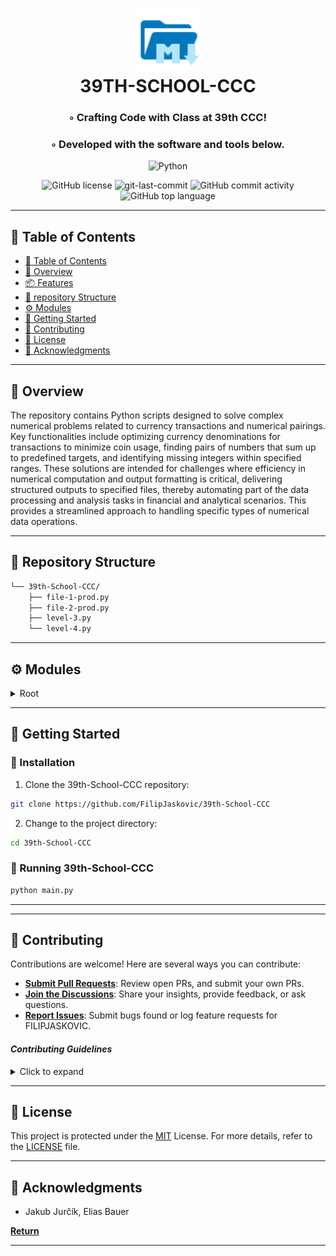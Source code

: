  <div align="center">
<h1 align="center">
<img src="https://raw.githubusercontent.com/PKief/vscode-material-icon-theme/ec559a9f6bfd399b82bb44393651661b08aaf7ba/icons/folder-markdown-open.svg" width="100" />
<br>39TH-SCHOOL-CCC</h1>
<h3>◦ Crafting Code with Class at 39th CCC!</h3>
<h3>◦ Developed with the software and tools below.</h3>

<p align="center">
<img src="https://img.shields.io/badge/Python-3776AB.svg?style=flat&logo=Python&logoColor=white" alt="Python" />
</p>
<img src="https://img.shields.io/github/license/FilipJaskovic/39th-School-CCC?style=flat&color=5D6D7E" alt="GitHub license" />
<img src="https://img.shields.io/github/last-commit/FilipJaskovic/39th-School-CCC?style=flat&color=5D6D7E" alt="git-last-commit" />
<img src="https://img.shields.io/github/commit-activity/m/FilipJaskovic/39th-School-CCC?style=flat&color=5D6D7E" alt="GitHub commit activity" />
<img src="https://img.shields.io/github/languages/top/FilipJaskovic/39th-School-CCC?style=flat&color=5D6D7E" alt="GitHub top language" />
</div>

---

## 📖 Table of Contents
- [📖 Table of Contents](#-table-of-contents)
- [📍 Overview](#-overview)
- [📦 Features](#-features)
- [📂 repository Structure](#-repository-structure)
- [⚙️ Modules](#modules)
- [🚀 Getting Started](#-getting-started)
- [🤝 Contributing](#-contributing)
- [📄 License](#-license)
- [👏 Acknowledgments](#-acknowledgments)

---


## 📍 Overview

The repository contains Python scripts designed to solve complex numerical problems related to currency transactions and numerical pairings. Key functionalities include optimizing currency denominations for transactions to minimize coin usage, finding pairs of numbers that sum up to predefined targets, and identifying missing integers within specified ranges. These solutions are intended for challenges where efficiency in numerical computation and output formatting is critical, delivering structured outputs to specified files, thereby automating part of the data processing and analysis tasks in financial and analytical scenarios. This provides a streamlined approach to handling specific types of numerical data operations.

---




## 📂 Repository Structure

```sh
└── 39th-School-CCC/
    ├── file-1-prod.py
    ├── file-2-prod.py
    ├── level-3.py
    └── level-4.py

```

---


## ⚙️ Modules

<details closed><summary>Root</summary>

| File                                                                                        | Summary                                                                                                                                                                                                                                                                                                                                                                                                                                                                                                                                                                                                                                                        |
| ---                                                                                         | ---                                                                                                                                                                                                                                                                                                                                                                                                                                                                                                                                                                                                                                                            |
| [level-4.py](https://github.com/FilipJaskovic/39th-School-CCC/blob/main/level-4.py)         | The script reads input from a file named "level4_example.in" and processes sets of currency denominations along with transaction amounts. It separates the first two numbers and interprets subsequent lines as alternating lists of currencies and amounts. For each amount, the script calculates how it can be divided using the provided currencies in descending order, minimizing coin usage. Results for each transaction are aggregated into a formatted string capturing the breakdown of amounts into currency denominations. The final output is written to a file named "final_output2.txt", capturing the conversions for each amount separately. |
| [file-2-prod.py](https://github.com/FilipJaskovic/39th-School-CCC/blob/main/file-2-prod.py) | The code reads and processes a file to find pairs of numbers that sum up to target amounts from a predefined list. It opens "level2_5.in" to read numeric data, then parses and stores this data into arrays, initially splitting on new lines. The algorithm checks every combination of two numbers within each list against each target amount. Successful pairs, those that sum up to the target, are stored. Finally, these pairs are written to "output5.txt", formatted as a space-separated string on new lines.                                                                                                                                       |
| [file-1-prod.py](https://github.com/FilipJaskovic/39th-School-CCC/blob/main/file-1-prod.py) | The script in `file-1-prod.py` reads numbers from a file named `level1_5.in`, processes them, and outputs to `output5.txt`. It extracts the first three integers individually and subsequently processes remaining lines, treating each as a list of integers. For each list, the script identifies the first and the last number as minimum and maximum boundaries. It then writes the first missing integer within this range (if any) to `output5.txt`.                                                                                                                                                                                                     |
| [level-3.py](https://github.com/FilipJaskovic/39th-School-CCC/blob/main/level-3.py)         | The code defines a function `generate_amounts` in `level-3.py`, which calculates the minimum coin combinations needed to make target amounts from 1 to 100 using given coin denominations. It then reads a list of coin sets from a file `level3_5.in` and computes these combinations for each set. The results, formatted as count and denomination (e.g., "2x50"), are written to `output5.txt`. The function employs a dynamic programming approach to find the optimal coin combinations for each target amount.                                                                                                                                          |

</details>

---

## 🚀 Getting Started


### 🔧 Installation

1. Clone the 39th-School-CCC repository:
```sh
git clone https://github.com/FilipJaskovic/39th-School-CCC
```

2. Change to the project directory:
```sh
cd 39th-School-CCC
```


### 🤖 Running 39th-School-CCC

```sh
python main.py
```


---



---

## 🤝 Contributing

Contributions are welcome! Here are several ways you can contribute:

- **[Submit Pull Requests](https://github.com/FilipJaskovic/39th-School-CCC/blob/main/CONTRIBUTING.md)**: Review open PRs, and submit your own PRs.
- **[Join the Discussions](https://github.com/FilipJaskovic/39th-School-CCC/discussions)**: Share your insights, provide feedback, or ask questions.
- **[Report Issues](https://github.com/FilipJaskovic/39th-School-CCC/issues)**: Submit bugs found or log feature requests for FILIPJASKOVIC.

#### *Contributing Guidelines*

<details closed>
<summary>Click to expand</summary>

1. **Fork the Repository**: Start by forking the project repository to your GitHub account.
2. **Clone Locally**: Clone the forked repository to your local machine using a Git client.
   ```sh
   git clone <your-forked-repo-url>
   ```
3. **Create a New Branch**: Always work on a new branch, giving it a descriptive name.
   ```sh
   git checkout -b new-feature-x
   ```
4. **Make Your Changes**: Develop and test your changes locally.
5. **Commit Your Changes**: Commit with a clear and concise message describing your updates.
   ```sh
   git commit -m 'Implemented new feature x.'
   ```
6. **Push to GitHub**: Push the changes to your forked repository.
   ```sh
   git push origin new-feature-x
   ```
7. **Submit a Pull Request**: Create a PR against the original project repository. Clearly describe the changes and their motivations.

Once your PR is reviewed and approved, it will be merged into the main branch.

</details>

---

## 📄 License


This project is protected under the [MIT](LICENSE) License. For more details, refer to the [LICENSE](LICENSE) file.

---

## 👏 Acknowledgments

- Jakub Jurčík, Elias Bauer

[**Return**](#Top)

---


